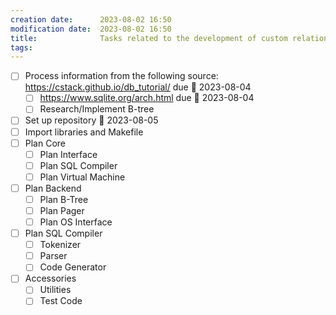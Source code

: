 ```yaml
---
creation date:		2023-08-02 16:50
modification date:	2023-08-02 16:50
title: 				Tasks related to the development of custom relational database
tags:
---
```


- [ ] Process information from the following source: https://cstack.github.io/db_tutorial/ due 📅 2023-08-04 
	- [ ] https://www.sqlite.org/arch.html due 📅 2023-08-04 
	- [ ] Research/Implement B-tree
- [ ] Set up repository 📅 2023-08-05
- [ ] Import libraries and Makefile
- [ ] Plan Core
	- [ ] Plan Interface
	- [ ] Plan SQL Compiler
	- [ ] Plan Virtual Machine
- [ ] Plan Backend
	- [ ] Plan B-Tree
	- [ ] Plan Pager
	- [ ] Plan OS Interface
- [ ] Plan SQL Compiler
	- [ ] Tokenizer
	- [ ] Parser
	- [ ] Code Generator
- [ ] Accessories
	- [ ] Utilities
	- [ ] Test Code

